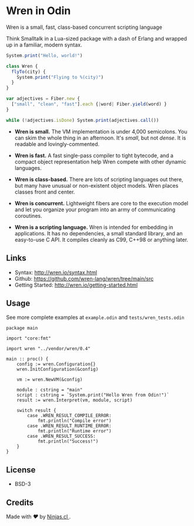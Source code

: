 # Wren in Odin

Wren is a small, fast, class-based concurrent scripting language

Think Smalltalk in a Lua-sized package with a dash of Erlang and wrapped up in
a familiar, modern syntax.

```js
System.print("Hello, world!")

class Wren {
  flyTo(city) {
    System.print("Flying to %(city)")
  }
}

var adjectives = Fiber.new {
  ["small", "clean", "fast"].each {|word| Fiber.yield(word) }
}

while (!adjectives.isDone) System.print(adjectives.call())
```

 - **Wren is small.** The VM implementation is under 4,000 semicolons.
    You can skim the whole thing in an afternoon. It's *small*, but not
    *dense*. It is readable and lovingly-commented.

 - **Wren is fast.** A fast single-pass compiler to tight bytecode, and a
    compact object representation help Wren compete with other dynamic
    languages.

 - **Wren is class-based.** There are lots of scripting languages out there,
    but many have unusual or non-existent object models. Wren places
    classes front and center.

 - **Wren is concurrent.** Lightweight fibers are core to the execution
    model and let you organize your program into an army of communicating
    coroutines.

 - **Wren is a scripting language.** Wren is intended for embedding in
    applications. It has no dependencies, a small standard library,
    and an easy-to-use C API. It compiles cleanly as C99, C++98
    or anything later.

## Links

- Syntax: http://wren.io/syntax.html
- Github: https://github.com/wren-lang/wren/tree/main/src
- Getting Started: http://wren.io/getting-started.html

## Usage

See more complete examples at `example.odin` and `tests/wren_tests.odin`

```odin
package main

import "core:fmt"

import wren "../vendor/wren/0.4"

main :: proc() {
    config := wren.Configuration{}
    wren.InitConfiguration(&config)

    vm := wren.NewVM(&config)

    module : cstring = "main"
    script : cstring = `System.print("Hello Wren from Odin!")`
    result := wren.Interpret(vm, module, script)

    switch result {
        case .WREN_RESULT_COMPILE_ERROR:
            fmt.println("Compile error")
        case .WREN_RESULT_RUNTIME_ERROR:
            fmt.println("Runtime error")
        case .WREN_RESULT_SUCCESS:
            fmt.println("Success!")
    }
}
```

## License

- BSD-3


## Credits

<p>
  Made with <i class="fa fa-heart">&#9829;</i> by
  <a href="https://ninjas.cl">
    Ninjas.cl
  </a>.
</p>
